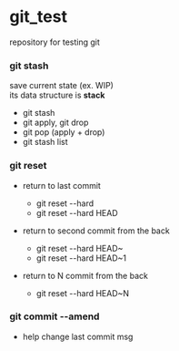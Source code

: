 # git_test

repository for testing git

### git stash
save current state (ex. WIP)  
its data structure is **stack**

- git stash
- git apply, git drop
- git pop (apply + drop)
- git stash list

### git reset
- return to last commit
  - git reset --hard
  - git reset --hard HEAD

- return to second commit from the back
  - git reset --hard HEAD~
  - git reset --hard HEAD~1

- return to N commit from the back
  - git reset --hard HEAD~N
  
### git commit --amend
- help change last commit msg
